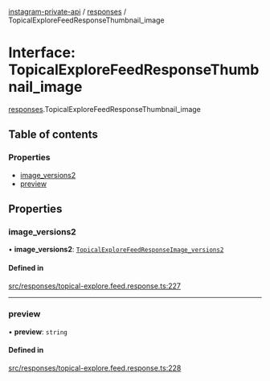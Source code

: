 [instagram-private-api](../../README.md) / [responses](../../modules/responses.md) / TopicalExploreFeedResponseThumbnail_image

# Interface: TopicalExploreFeedResponseThumbnail\_image

[responses](../../modules/responses.md).TopicalExploreFeedResponseThumbnail_image

## Table of contents

### Properties

- [image\_versions2](TopicalExploreFeedResponseThumbnail_image.md#image_versions2)
- [preview](TopicalExploreFeedResponseThumbnail_image.md#preview)

## Properties

### image\_versions2

• **image\_versions2**: [`TopicalExploreFeedResponseImage_versions2`](TopicalExploreFeedResponseImage_versions2.md)

#### Defined in

[src/responses/topical-explore.feed.response.ts:227](https://github.com/Nerixyz/instagram-private-api/blob/4971f34/src/responses/topical-explore.feed.response.ts#L227)

___

### preview

• **preview**: `string`

#### Defined in

[src/responses/topical-explore.feed.response.ts:228](https://github.com/Nerixyz/instagram-private-api/blob/4971f34/src/responses/topical-explore.feed.response.ts#L228)
